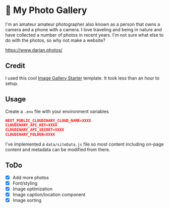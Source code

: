 # 📸 My Photo Gallery

I'm an amateur amateur photographer also known as a person that owns a camera and a phone with a camera. I love traveling and being in nature and have collected a number of photos in recent years. I'm not sure what else to do with the photos, so why not make a website?

https://www.darian.photos/

## Credit

I used this cool [Image Gallery Starter](https://vercel.com/templates/next.js/image-gallery-starter) template. It took less than an hour to setup.

## Usage

Create a `.env` file with your environment variables

```json
NEXT_PUBLIC_CLOUDINARY_CLOUD_NAME=XXXX
CLOUDINARY_API_KEY=XXXX
CLOUDINARY_API_SECRET=XXXX
CLOUDINARY_FOLDER=XXXX
```

I've implemented a `data/siteData.js` file so most content including on-page content and metadata can be modified from there.

## ToDo

- [x] Add more photos
- [x] Font/styling
- [x] Image optimization
- [x] Image caption/location component
- [x] Image sorting
